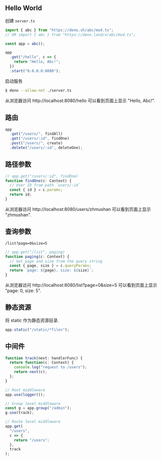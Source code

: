 ## Hello World

创建 `server.ts`

```ts
import { abc } from "https://deno.sh/abc/mod.ts";
// OR import { abc } from "https://deno.land/x/abc/mod.ts";

const app = abc();

app
  .get("/hello", c => {
    return "Hello, Abc!";
  })
  .start("0.0.0.0:8080");
```

启动服务

```sh
$ deno --allow-net ./server.ts
```

从浏览器访问 http://localhost:8080/hello 可以看到页面上显示 "Hello, Abc!".

## 路由

```ts
app
  .get("/users/", findAll)
  .get("/users/:id", findOne)
  .post("/users/", create)
  .delete("/users/:id", deleteOne);
```

## 路径参数

```ts
// app.get("/users/:id", findOne)
function findOne(c: Context) {
  // User ID from path `users/:id`
  const { id } = c.params;
  return id;
}
```

从浏览器访问 http://localhost:8080/users/zhmushan 可以看到页面上显示 "zhmushan".

## 查询参数

`/list?page=0&size=5`

```ts
// app.get("/list", paging)
function paging(c: Context) {
  // Get page and size from the query string
  const { page, size } = c.queryParams;
  return `page: ${page}, size: ${size}`;
}
```

从浏览器访问 http://localhost:8080/list?page=0&size=5 可以看到页面上显示 "page: 0, size: 5".

## 静态资源

将 static 作为静态资源目录.

```ts
app.static("/static/*files");
```

## 中间件

```ts
function track(next: handlerFunc) {
  return function(c: Context) {
    console.log("request to /users");
    return next(c);
  };
}

// Root middleware
app.use(logger());

// Group level middleware
const g = app.group("/admin");
g.use(track);

// Route level middleware
app.get(
  "/users",
  c => {
    return "/users";
  },
  track
);
```
